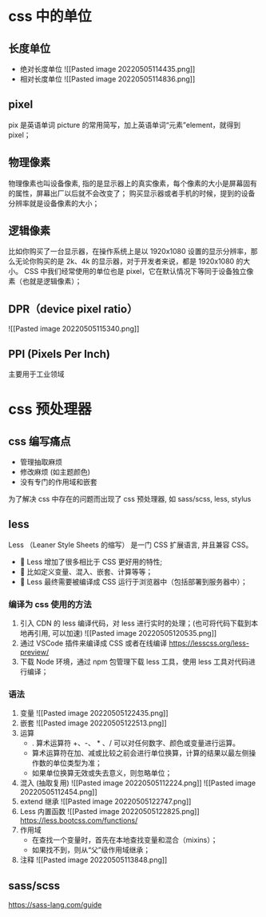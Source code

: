 # css 中的单位
## 长度单位
- 绝对长度单位 ![[Pasted image 20220505114435.png]]
- 相对长度单位 ![[Pasted image 20220505114836.png]]

## pixel
pix 是英语单词 picture 的常用简写，加上英语单词“元素”element，就得到 pixel；

## 物理像素
物理像素也叫设备像素, 指的是显示器上的真实像素，每个像素的大小是屏幕固有的属性，屏幕出厂以后就不会改变了；
购买显示器或者手机的时候，提到的设备分辨率就是设备像素的大小；

## 逻辑像素
比如你购买了一台显示器，在操作系统上是以 1920x1080 设置的显示分辨率，那么无论你购买的是 2k、4k 的显示器，对于开发者来说，都是 1920x1080 的大小。
CSS 中我们经常使用的单位也是 pixel，它在默认情况下等同于设备独立像素（也就是逻辑像素）；

## DPR（device pixel ratio）
![[Pasted image 20220505115340.png]]
## PPI (Pixels Per Inch)
主要用于工业领域
# css 预处理器
## css 编写痛点
- 管理抽取麻烦
- 修改麻烦 (如主题颜色)
- 没有专门的作用域和嵌套

为了解决 css 中存在的问题而出现了 css 预处理器, 如 sass/scss, less, stylus
##  less
Less （Leaner Style Sheets 的缩写） 是一门 CSS 扩展语言, 并且兼容 CSS。 
-  Less 增加了很多相比于 CSS 更好用的特性;
-  比如定义变量、混入、嵌套、计算等等；
-  Less 最终需要被编译成 CSS 运行于浏览器中（包括部署到服务器中）；
### 编译为 css 使用的方法
1. 引入 CDN 的 less 编译代码，对 less 进行实时的处理；(也可将代码下载到本地再引用, 可以加速) ![[Pasted image 20220505120535.png]]
	<script src=" https://cdn.jsdelivr.net/npm/less@4" ></script>
2. 通过 VSCode 插件来编译成 CSS 或者在线编译
	https://lesscss.org/less-preview/
3. 下载 Node 环境，通过 npm 包管理下载 less 工具，使用 less 工具对代码进行编译；

### 语法
1. 变量 ![[Pasted image 20220505122435.png]]
2. 嵌套 ![[Pasted image 20220505122513.png]]
3. 运算
	- . 算术运算符 +、-、 * 、/ 可以对任何数字、颜色或变量进行运算。
	-  算术运算符在加、减或比较之前会进行单位换算，计算的结果以最左侧操作数的单位类型为准；
	- 如果单位换算无效或失去意义，则忽略单位；
4. 混入 (抽取复用)
![[Pasted image 20220505112224.png]]
![[Pasted image 20220505112454.png]]
5. extend 继承 ![[Pasted image 20220505122747.png]]
6. Less 内置函数 ![[Pasted image 20220505122825.png]]
	https://less.bootcss.com/functions/
7. 作用域
	- 在查找一个变量时，首先在本地查找变量和混合（mixins）； 
	-  如果找不到，则从“父”级作用域继承；
8. 注释 
	![[Pasted image 20220505113848.png]]
## sass/scss
https://sass-lang.com/guide
